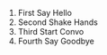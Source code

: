 <ol>
<li>First Say Hello</li>
<li>Second Shake Hands</li>
<li>Third Start Convo</li>
<li>Fourth Say Goodbye</li>
</ol>